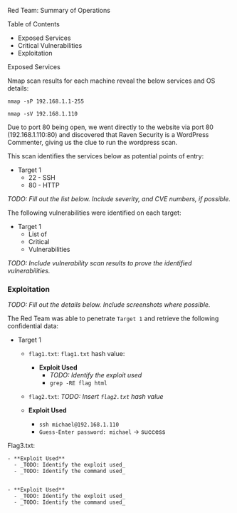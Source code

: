 Red Team: Summary of Operations

Table of Contents
- Exposed Services
- Critical Vulnerabilities
- Exploitation

Exposed Services

Nmap scan results for each machine reveal the below services and OS details:

`nmap -sP 192.168.1.1-255`


`nmap -sV 192.168.1.110`

Due to port 80 being open, we went directly to the website via port 80 (192.168.1.110:80) and discovered that Raven Security is a WordPress Commenter, giving us the clue to run the wordpress scan. 


This scan identifies the services below as potential points of entry:
- Target 1
  - 22 - SSH
  - 80 - HTTP

_TODO: Fill out the list below. Include severity, and CVE numbers, if possible._

The following vulnerabilities were identified on each target:
- Target 1
  - List of
  - Critical
  - Vulnerabilities

_TODO: Include vulnerability scan results to prove the identified vulnerabilities._

### Exploitation
_TODO: Fill out the details below. Include screenshots where possible._

The Red Team was able to penetrate `Target 1` and retrieve the following confidential data:
- Target 1
  - `flag1.txt`: `flag1.txt` hash value:
    - **Exploit Used**
      - _TODO: Identify the exploit used_
      - `grep -RE flag html`

  - `flag2.txt`: _TODO: Insert `flag2.txt` hash value_


  - **Exploit Used**
    - `ssh michael@192.168.1.110`
    - `Guess-Enter password: michael`  → success

Flag3.txt:

    - **Exploit Used**
      - _TODO: Identify the exploit used_
      - _TODO: Identify the command used_


    - **Exploit Used**
      - _TODO: Identify the exploit used_
      - _TODO: Identify the command used_
